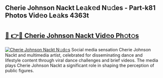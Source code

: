 ## Cherie Johnson Nackt Le𝚊k𝚎d N𝚞𝚍es - Part-k81 Photos Vid𝚎o Le𝚊ks 4363t

# <h2><a href="http://fb7m9q.evod.top/?m=Cherie+Johnson+Nackt">🔗 👉🔴 Cherie Johnson Nackt Vid𝚎o Ph𝚘t𝚘s</a></h2>

[![Cherie Johnson Nackt N𝚞d𝚎s](https://i.imgur.com/8V9OHl7.gif)](http://fb7m9q.evod.top/?m=Cherie+Johnson+Nackt)
Social media sensation Cherie Johnson Nackt and multimedia artist, celebrated for disseminating dance and lifestyle content through viral dance challenges and brief videos. The media plays Cherie Johnson Nackt a significant role in shaping the perception of public figures. 
